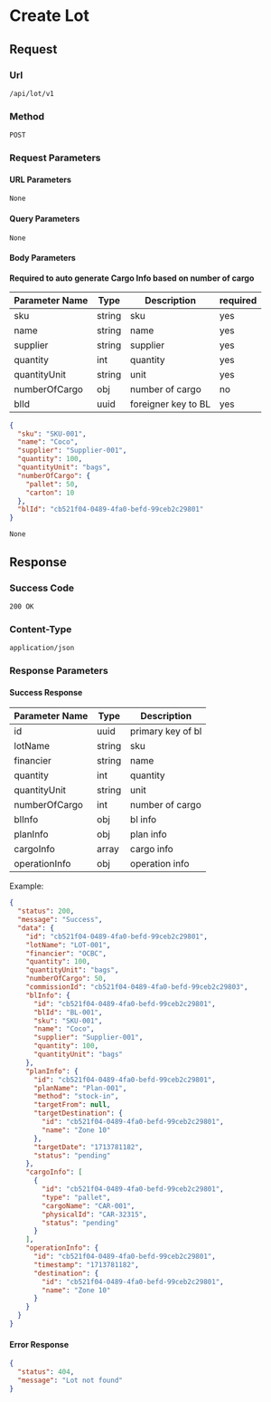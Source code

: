 # Create Lot

## Request

### Url

`/api/lot/v1`

### Method

`POST`

### Request Parameters

#### URL Parameters

`None`

#### Query Parameters

`None`

#### Body Parameters

**Required to auto generate Cargo Info based on number of cargo**

| Parameter Name | Type   | Description         | required |
|----------------|--------|---------------------|----------|
| sku            | string | sku                 | yes      |
| name           | string | name                | yes      |
| supplier       | string | supplier            | yes      |
| quantity       | int    | quantity            | yes      |
| quantityUnit   | string | unit                | yes      |
| numberOfCargo  | obj    | number of cargo     | no       |
| blId           | uuid   | foreigner key to BL | yes      |

```json
{
  "sku": "SKU-001",
  "name": "Coco",
  "supplier": "Supplier-001",
  "quantity": 100,
  "quantityUnit": "bags",
  "numberOfCargo": {
    "pallet": 50,
    "carton": 10
  },
  "blId": "cb521f04-0489-4fa0-befd-99ceb2c29801"
}
```

`None`

## Response

### Success Code

`200 OK`

### Content-Type

`application/json`

### Response Parameters

#### Success Response

| Parameter Name | Type   | Description       |
|----------------|--------|-------------------|
| id             | uuid   | primary key of bl |
| lotName        | string | sku               |
| financier      | string | name              |
| quantity       | int    | quantity          |
| quantityUnit   | string | unit              |
| numberOfCargo  | int    | number of cargo   |
| blInfo         | obj    | bl info           |
| planInfo       | obj    | plan info         |
| cargoInfo      | array  | cargo info        |
| operationInfo  | obj    | operation info    |

Example:

```json
{
  "status": 200,
  "message": "Success",
  "data": {
    "id": "cb521f04-0489-4fa0-befd-99ceb2c29801",
    "lotName": "LOT-001",
    "financier": "OCBC",
    "quantity": 100,
    "quantityUnit": "bags",
    "numberOfCargo": 50,
    "commissionId": "cb521f04-0489-4fa0-befd-99ceb2c29803",
    "blInfo": {
      "id": "cb521f04-0489-4fa0-befd-99ceb2c29801",
      "blId": "BL-001",
      "sku": "SKU-001",
      "name": "Coco",
      "supplier": "Supplier-001",
      "quantity": 100,
      "quantityUnit": "bags"
    },
    "planInfo": {
      "id": "cb521f04-0489-4fa0-befd-99ceb2c29801",
      "planName": "Plan-001",
      "method": "stock-in",
      "targetFrom": null,
      "targetDestination": {
        "id": "cb521f04-0489-4fa0-befd-99ceb2c29801",
        "name": "Zone 10"
      },
      "targetDate": "1713781182",
      "status": "pending"
    },
    "cargoInfo": [
      {
        "id": "cb521f04-0489-4fa0-befd-99ceb2c29801",
        "type": "pallet",
        "cargoName": "CAR-001",
        "physicalId": "CAR-32315",
        "status": "pending"
      }
    ],
    "operationInfo": {
      "id": "cb521f04-0489-4fa0-befd-99ceb2c29801",
      "timestamp": "1713781182",
      "destination": {
        "id": "cb521f04-0489-4fa0-befd-99ceb2c29801",
        "name": "Zone 10"
      }
    }
  }
}
```

#### Error Response

```json
{
  "status": 404,
  "message": "Lot not found"
}
```